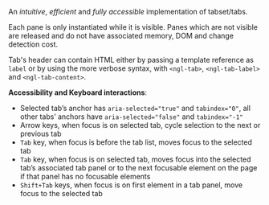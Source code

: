 An *intuitive*, *efficient* and *fully accessible* implementation of tabset/tabs.

Each pane is only instantiated while it is visible. Panes which are not visible are released and do not have associated memory, DOM and change detection cost.

Tab's header can contain HTML either by passing a template reference as `label` or by using the more verbose syntax, with `<ngl-tab>`, `<ngl-tab-label>` and `<ngl-tab-content>`. 

**Accessibility and Keyboard interactions**:

  * Selected tab’s anchor has `aria-selected="true"` and `tabindex="0"`, all other tabs’ anchors have `aria-selected="false"` and `tabindex="-1"`
  * Arrow keys, when focus is on selected tab, cycle selection to the next or previous tab
  * `Tab` key, when focus is before the tab list, moves focus to the selected tab
  * `Tab` key, when focus is on selected tab, moves focus into the selected tab’s associated tab panel or to the next focusable element on the page if that panel has no focusable elements
  * `Shift+Tab` keys, when focus is on first element in a tab panel, move focus to the selected tab
